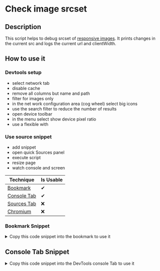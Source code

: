 # Check image srcset

## Description
This script helps to debug srcset of [responsive images](web.dev/responsive-images). 
It prints changes in the current src and logs the current url and clientWidth. 

## How to use it

### Devtools setup
- select network tab
- disable cache
- remove all columns but name and path 
- filter for images only 
- in the net work configuration area (cog wheel) select big icons
- use the search filter to reduce the number of results
- open device toolbar
- in the menu select show device pixel ratio
- use a flexible with

### Use source snippet
- add snippet
- open quick Sources panel 
- execute script
- resize page
- watch console and screen


<!-- START-HOW_TO[bookmark,console-tab] -->


| Technique   | Is Usable  |
| ----------- | ---------- |
| [Bookmark](https://github.com/push-based/web-performance-tools/blob/main/docs/how-to-use-it-with-bookmarks) |      ✔    | 
| [Console Tab](https://github.com/push-based/web-performance-tools/blob/main/docs/how-to-use-it-with-console-tab.md) |      ✔    | 
| [Sources Tab](https://github.com/push-based/web-performance-tools/blob/main/docs/how-to-use-it-with-sources-tab.md) |      ❌    | 
| [Chromium](https://github.com/push-based/web-performance-tools/blob/main/docs/how-to-use-it-with-chromium.md)       |      ❌    |
    


### Bookmark Snippet



<details>

<summary>Copy this code snippet into the bookmark to use it</summary>


```javascript

javascript:(() => {function checkImgSrcset(selector) {
    selector = selector || prompt('Img selector (e.g. div.test > img)');
    let lastSrc = '';
    const switches = [];
    const el = document.querySelector(selector);
    if (!el) {
        throw (`Could not fnd any element with selector ${selector}`);
    }
    const resizeObserver = new ResizeObserver((entries) => {
        const clientWidth = document.body.clientWidth;
        for (const entry of entries) {
            const img = entry.target;
            if (lastSrc !== img.currentSrc) {
                lastSrc = img.currentSrc;
                lastSrc && loadImg(lastSrc).then(i => {
                    switches.push({
                        clientWidth,
                        element: el,
                        src: lastSrc,
                        intrinsicWith: i.width,
                        intrinsicHeight: i.height,
                        renderedWith: el.clientWidth,
                        renderedHeight: el.clientHeight,
                        sizeDiff: ((i.width * i.height) / (el.clientWidth * el.clientHeight))
                    });
                    highlightElement(switches);
                    logData(switches);
                });
                highlightElement(switches);
                logData(switches);
            }
        }
    });
    resizeObserver.observe(el);
}
function logData(data) {
    console.clear();
    console.table(prepareTable(data));
    console.log(data);
}
function highlightElement(arr) {
    arr.forEach(o => {
        const { element, intrinsicWith, intrinsicHeight } = o;
        if (element && intrinsicWith && intrinsicHeight) {
            const d = ((intrinsicWith * intrinsicHeight) / (element.clientWidth * element.clientHeight));
            // for over-size border for under-size opacity?
            element.style.border = 1 + 'px solid red';
            element.style.opacity = 0.5 * d;
        }
    });
}
function prepareTable(arr) {
    return arr
        .map(({ element, ...inTable }) => ({
        dpr: window.devicePixelRatio,
        clientWidth: inTable.clientWidth + 'px',
        src: inTable.src,
        intrinsicSize: inTable.intrinsicWith + 'x' + inTable.intrinsicHeight + 'px',
        renderedSize: inTable.renderedWith + 'x' + inTable.renderedHeight + 'px',
        sizeDiff: inTable.sizeDiff.toFixed(2)
    }));
}
function loadImg(url) {
    return new Promise((resolve, reject) => {
        const img = new Image;
        img.onload = function () {
            resolve(img);
        };
        img.onerror = (e) => reject(e);
        img.src = url;
    });
}
;
checkImgSrcset();
})()
``` 




</details>



## Console Tab Snippet

<details>

<summary>Copy this code snippet into the DevTools console Tab to use it</summary>


```javascript

function checkImgSrcset(selector) {
    selector = selector || prompt('Img selector (e.g. div.test > img)');
    let lastSrc = '';
    const switches = [];
    const el = document.querySelector(selector);
    if (!el) {
        throw (`Could not fnd any element with selector ${selector}`);
    }
    const resizeObserver = new ResizeObserver((entries) => {
        const clientWidth = document.body.clientWidth;
        for (const entry of entries) {
            const img = entry.target;
            if (lastSrc !== img.currentSrc) {
                lastSrc = img.currentSrc;
                lastSrc && loadImg(lastSrc).then(i => {
                    switches.push({
                        clientWidth,
                        element: el,
                        src: lastSrc,
                        intrinsicWith: i.width,
                        intrinsicHeight: i.height,
                        renderedWith: el.clientWidth,
                        renderedHeight: el.clientHeight,
                        sizeDiff: ((i.width * i.height) / (el.clientWidth * el.clientHeight))
                    });
                    highlightElement(switches);
                    logData(switches);
                });
                highlightElement(switches);
                logData(switches);
            }
        }
    });
    resizeObserver.observe(el);
}
function logData(data) {
    console.clear();
    console.table(prepareTable(data));
    console.log(data);
}
function highlightElement(arr) {
    arr.forEach(o => {
        const { element, intrinsicWith, intrinsicHeight } = o;
        if (element && intrinsicWith && intrinsicHeight) {
            const d = ((intrinsicWith * intrinsicHeight) / (element.clientWidth * element.clientHeight));
            // for over-size border for under-size opacity?
            element.style.border = 1 + 'px solid red';
            element.style.opacity = 0.5 * d;
        }
    });
}
function prepareTable(arr) {
    return arr
        .map(({ element, ...inTable }) => ({
        dpr: window.devicePixelRatio,
        clientWidth: inTable.clientWidth + 'px',
        src: inTable.src,
        intrinsicSize: inTable.intrinsicWith + 'x' + inTable.intrinsicHeight + 'px',
        renderedSize: inTable.renderedWith + 'x' + inTable.renderedHeight + 'px',
        sizeDiff: inTable.sizeDiff.toFixed(2)
    }));
}
function loadImg(url) {
    return new Promise((resolve, reject) => {
        const img = new Image;
        img.onload = function () {
            resolve(img);
        };
        img.onerror = (e) => reject(e);
        img.src = url;
    });
}
;
checkImgSrcset();

``` 




</details>




<!-- END-HOW_TO -->




























































